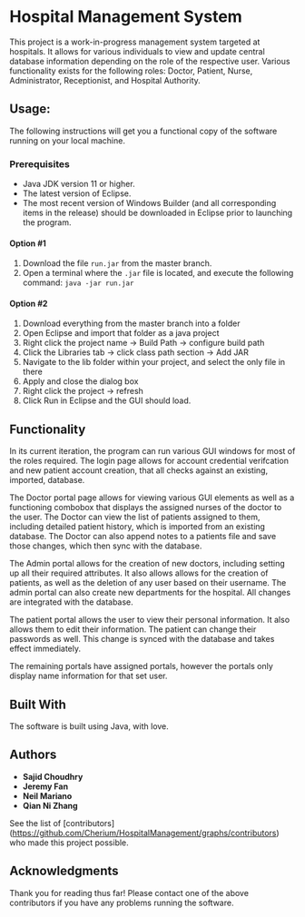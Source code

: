 # Hospital Management System

This project is a work-in-progress management system targeted at hospitals. It allows for various individuals to view and update central database information depending on the role of the respective user. Various functionality exists for the following roles: Doctor, Patient, Nurse, Administrator, Receptionist, and Hospital Authority.

## Usage:

The following instructions will get you a functional copy of the software running on your local machine. 

### Prerequisites

* Java JDK version 11 or higher.
* The latest version of Eclipse.
* The most recent version of Windows Builder (and all corresponding items in the release) should be downloaded in Eclipse prior to launching the program.

#### Option #1
1. Download the file `run.jar` from the master branch.
2. Open a terminal where the `.jar` file is located, and execute the following command: `java -jar run.jar`

#### Option #2
1. Download everything from the master branch into a folder
2. Open Eclipse and import that folder as a java project
3. Right click the project name -> Build Path -> configure build path
4. Click the Libraries tab ->  click class path section -> Add JAR
5. Navigate to the lib folder within your project, and select the only file in there
6. Apply and close the dialog box
7. Right click the project -> refresh
8. Click Run in Eclipse and the GUI should load.

## Functionality

In its current iteration, the program can run various GUI windows for most of the roles required. The login page allows for account credential verifcation and new patient account creation, that all checks against an existing, imported, database.

The Doctor portal page allows for viewing various GUI elements as well as a functioning combobox that displays the assigned nurses of the doctor to the user. The Doctor can view the list of patients assigned to them, including detailed patient history, which is imported from an existing database. The Doctor can also append notes to a patients file and save those changes, which then sync with the database.

The Admin portal allows for the creation of new doctors, including setting up all their required attributes. It also allows allows for the creation of patients, as well as the deletion of any user based on their username. The admin portal can also create new departments for the hospital. All changes are integrated with the database.

The patient portal allows the user to view their personal information. It also allows them to edit their information. The patient can change their passwords as well. This change is synced with the database and takes effect immediately.

The remaining portals have assigned portals, however the portals only display name information for that set user.

## Built With

The software is built using Java, with love. 

## Authors
* **Sajid Choudhry**
* **Jeremy Fan**
* **Neil Mariano**
* **Qian Ni Zhang**

See the list of [contributors] (https://github.com/Cherium/HospitalManagement/graphs/contributors) who made this project possible.

## Acknowledgments

Thank you for reading thus far! Please contact one of the above contributors if you have any problems running the software.
